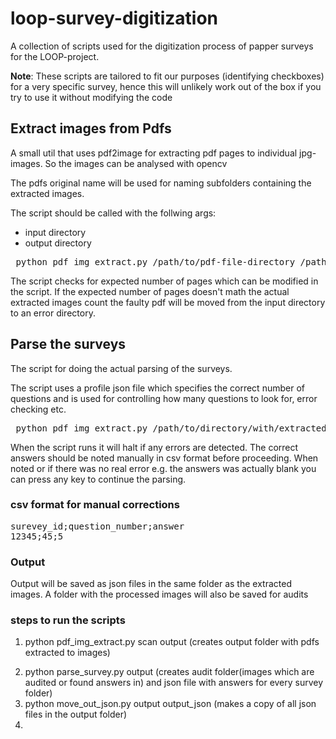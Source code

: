 # loop-survey-digitization

A collection of scripts used for the digitization process of papper surveys for the LOOP-project.

**Note**: These scripts are tailored to fit our purposes (identifying checkboxes) for a very specific survey, hence this will unlikely work out of the box if you try to use it without modifying the code

## Extract images from Pdfs
A small util that uses pdf2image for extracting pdf pages to individual jpg-images. So the images can be analysed with opencv

The pdfs original name will be used for naming subfolders containing the extracted images. 

The script should be called with the follwing args: 

* input directory 
* output directory

<pre> python pdf_img_extract.py /path/to/pdf-file-directory /path/to/output-directory </pre>

The script checks for expected number of pages which can be modified in the script. 
If the expected number of pages doesn't math the actual extracted images count the faulty pdf will be moved from the input directory to an error directory.

## Parse the surveys
The script for doing the actual parsing of the surveys. 

The script uses a profile json file which specifies the correct number of questions and is used for controlling how many questions to look for, error checking etc. 

<pre> python pdf_img_extract.py /path/to/directory/with/extracted/images </pre>

When the script runs it will halt if any errors are detected. The correct answers should be noted manually in csv format before proceeding.
When noted or if there was no real error e.g. the answers was actually blank you can press any key to continue the parsing. 
### csv format for manual corrections
<pre>
surevey_id;question_number;answer
12345;45;5
</pre>

### Output

Output will be saved as json files in the same folder as the extracted images. A folder with the processed images will also be saved for audits


### steps to run the scripts
1. <p>python pdf_img_extract.py scan output (creates output folder with pdfs extracted to images) </p>
2. python parse_survey.py output (creates audit folder(images which are audited or found answers in) and json file with answers for every survey folder)
3. python move_out_json.py output output_json (makes a copy of all json files in the output folder)
4. 
